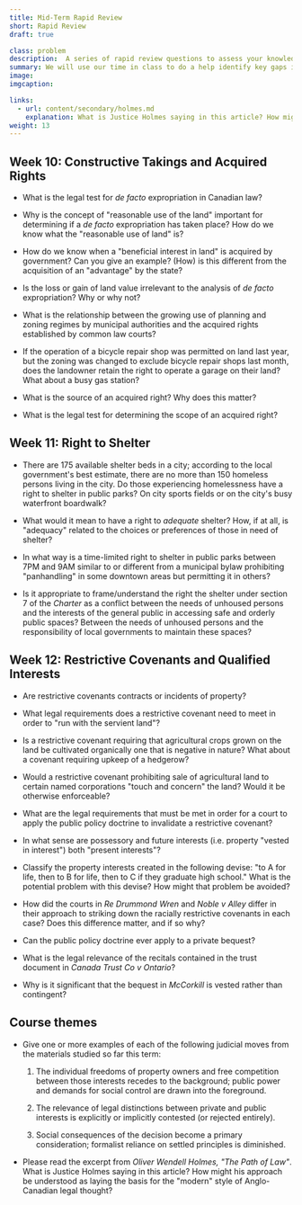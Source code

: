 ```yaml
---
title: Mid-Term Rapid Review
short: Rapid Review
draft: true

class: problem
description:  A series of rapid review questions to assess your knowledge and understanding at the end term.
summary: We will use our time in class to do a help identify key gaps in your knowledge and understanding in the course this term, with an emphasis on the weeks since our last review. To that end, I have provided a list of "rapid review" questions for you to read and consider. I don’t suggest that you address them all in full detail. Instead, read each and consider your answer for no more than a minute or two. You can come back to these questions in more detail as part of your exam preparation--their purpose at this point is only to provide a check on what you've learned so far and to help you to discover where you can most effectively focus your studying.
image: 
imgcaption: 

links:
  - url: content/secondary/holmes.md
    explanation: What is Justice Holmes saying in this article? How might his approach be understood as laying the basis for the "modern" style of Anglo-Canadian legal thought?
weight: 13
---
```


## Week 10: Constructive Takings and Acquired Rights

- What is the legal test for *de facto* expropriation in Canadian law? 

- Why is the concept of "reasonable use of the land" important for determining if a *de facto* expropriation has taken place? How do we know what the "reasonable use of land" is? 

- How do we know when a "beneficial interest in land" is acquired by government? Can you give an example? (How) is this different from the acquisition of an "advantage" by the state?

- Is the loss or gain of land value irrelevant to the analysis of *de facto* expropriation? Why or why not?

- What is the relationship between the growing use of planning and zoning regimes by municipal authorities and the acquired rights established by common law courts? 

- If the operation of a bicycle repair shop was permitted on land last year, but the zoning was changed to exclude bicycle repair shops last month, does the landowner retain the right to operate a garage on their land? What about a busy gas station? 

- What is the source of an acquired right? Why does this matter?

- What is the legal test for determining the scope of an acquired right? 

## Week 11: Right to Shelter

- There are 175 available shelter beds in a city; according to the local government's best estimate, there are no more than 150 homeless persons living in the city. Do those experiencing homelessness have a right to shelter in public parks? On city sports fields or on the city's busy waterfront boardwalk? 

- What would it mean to have a right to *adequate* shelter? How, if at all, is "adequacy" related to the choices or preferences of those in need of shelter?

- In what way is a time-limited right to shelter in public parks between 7PM and 9AM similar to or different from a municipal bylaw prohibiting "panhandling" in some downtown areas but permitting it in others? 

- Is it appropriate to frame/understand the right the shelter under section 7 of the *Charter* as a conflict between the needs of unhoused persons and the interests of the general public in accessing safe and orderly public spaces? Between the needs of unhoused persons and the responsibility of local governments to maintain these spaces?

## Week 12: Restrictive Covenants and Qualified Interests

- Are restrictive covenants contracts or incidents of property? 

- What legal requirements does a restrictive covenant need to meet in order to "run with the servient land"? 

- Is a restrictive covenant requiring that agricultural crops grown on the land be cultivated organically one that is negative in nature? What about a covenant requiring upkeep of a hedgerow? 

- Would a restrictive covenant prohibiting sale of agricultural land to certain named corporations "touch and concern" the land? Would it be otherwise enforceable? 

- What are the legal requirements that must be met in order for a court to apply the public policy doctrine to invalidate a restrictive covenant?

- In what sense are possessory and future interests (i.e. property "vested in interest") both "present interests"? 

- Classify the property interests created in the following devise: "to A for life, then to B for life, then to C if they graduate high school." What is the potential problem with this devise? How might that problem be avoided? 

- How did the courts in *Re Drummond Wren* and *Noble v Alley* differ in their approach to striking down the racially restrictive covenants in each case? Does this difference matter, and if so why? 

- Can the public policy doctrine ever apply to a private bequest? 

- What is the legal relevance of the recitals contained in the trust document in *Canada Trust Co v Ontario*? 

- Why is it significant that the bequest in *McCorkill* is vested rather than contingent? 

## Course themes

- Give one or more examples of each of the following judicial moves from the materials studied so far this term:

    1. The individual freedoms of property owners and free competition between those interests recedes to the background; public power and demands for social control are drawn into the foreground.

    2. The relevance of legal distinctions between private and public interests is explicitly or implicitly contested (or rejected entirely).
    
    3. Social consequences of the decision become a primary consideration; formalist reliance on settled principles is diminished.

- Please read the excerpt from *Oliver Wendell Holmes, "The Path of Law"*. What is Justice Holmes saying in this article? How might his approach be understood as laying the basis for the "modern" style of Anglo-Canadian legal thought?